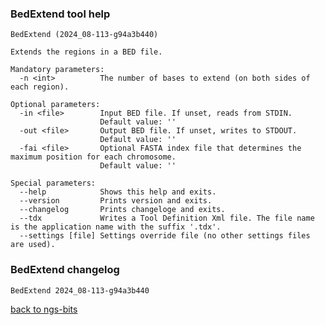 ### BedExtend tool help
	BedExtend (2024_08-113-g94a3b440)
	
	Extends the regions in a BED file.
	
	Mandatory parameters:
	  -n <int>          The number of bases to extend (on both sides of each region).
	
	Optional parameters:
	  -in <file>        Input BED file. If unset, reads from STDIN.
	                    Default value: ''
	  -out <file>       Output BED file. If unset, writes to STDOUT.
	                    Default value: ''
	  -fai <file>       Optional FASTA index file that determines the maximum position for each chromosome.
	                    Default value: ''
	
	Special parameters:
	  --help            Shows this help and exits.
	  --version         Prints version and exits.
	  --changelog       Prints changeloge and exits.
	  --tdx             Writes a Tool Definition Xml file. The file name is the application name with the suffix '.tdx'.
	  --settings [file] Settings override file (no other settings files are used).
	
### BedExtend changelog
	BedExtend 2024_08-113-g94a3b440
	
[back to ngs-bits](https://github.com/imgag/ngs-bits)